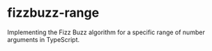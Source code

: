 # fizzbuzz-range
Implementing the Fizz Buzz algorithm for a specific range of number arguments in TypeScript.
